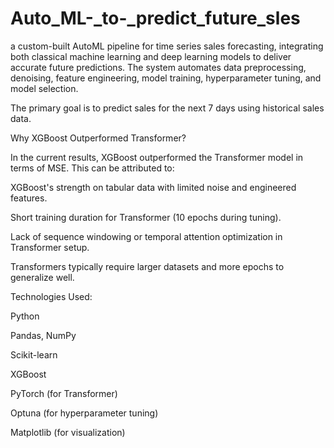 # Auto_ML-_to-_predict_future_sles
a custom-built AutoML pipeline for time series sales forecasting, integrating both classical machine learning and deep learning models to deliver accurate future predictions.
The system automates data preprocessing, denoising, feature engineering, model training, hyperparameter tuning, and model selection.

The primary goal is to predict sales for the next 7 days using historical sales data.


Why XGBoost Outperformed Transformer?

In the current results, XGBoost outperformed the Transformer model in terms of MSE. This can be attributed to:

XGBoost's strength on tabular data with limited noise and engineered features.

Short training duration for Transformer (10 epochs during tuning).

Lack of sequence windowing or temporal attention optimization in Transformer setup.

Transformers typically require larger datasets and more epochs to generalize well.

Technologies Used:

Python

Pandas, NumPy

Scikit-learn

XGBoost

PyTorch (for Transformer)

Optuna (for hyperparameter tuning)

Matplotlib (for visualization)

